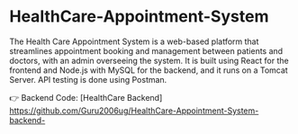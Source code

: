 
# HealthCare-Appointment-System
The Health Care Appointment System is a web-based platform that streamlines appointment booking and management between patients and doctors, with an admin overseeing the system. It is built using React for the frontend and Node.js with MySQL for the backend, and it runs on a Tomcat Server. API testing is done using Postman.

👉 Backend Code: [HealthCare Backend] https://github.com/Guru2006ug/HealthCare-Appointment-System-backend-


